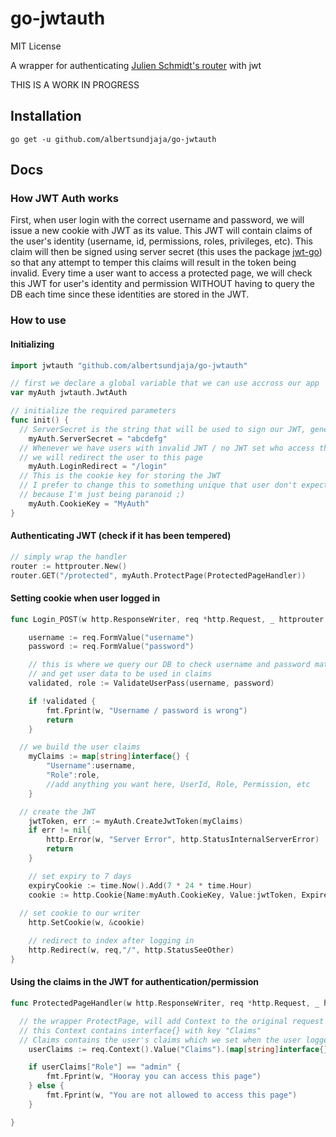 # go-jwtauth
MIT License

A wrapper for authenticating [Julien Schmidt's router](https://github.com/julienschmidt/httprouter) with jwt

THIS IS A WORK IN PROGRESS

## Installation
`go get -u github.com/albertsundjaja/go-jwtauth`

## Docs
### How JWT Auth works

First, when user login with the correct username and password, we will issue a new cookie with JWT as its value. 
This JWT will contain claims of the user's identity (username, id, permissions, roles, privileges, etc). This claim will then be signed using server secret (this uses the package [jwt-go](https://github.com/dgrijalva/jwt-go)) so that any attempt to temper this claims will result in the token being invalid. Every time a user want to access a protected page, we will check this JWT for user's identity and permission WITHOUT having to query the DB each time since these identities are stored in the JWT.

### How to use
#### Initializing
```go
import jwtauth "github.com/albertsundjaja/go-jwtauth"

// first we declare a global variable that we can use accross our app
var myAuth jwtauth.JwtAuth

// initialize the required parameters
func init() {
  // ServerSecret is the string that will be used to sign our JWT, generating something random is recommended
	myAuth.ServerSecret = "abcdefg"
  // Whenever we have users with invalid JWT / no JWT set who access the protected page
  // we will redirect the user to this page
	myAuth.LoginRedirect = "/login"
  // This is the cookie key for storing the JWT
  // I prefer to change this to something unique that user don't expect what value it contains
  // because I'm just being paranoid ;)
	myAuth.CookieKey = "MyAuth"
}
```

#### Authenticating JWT (check if it has been tempered)
```go
// simply wrap the handler
router := httprouter.New()
router.GET("/protected", myAuth.ProtectPage(ProtectedPageHandler))
```

#### Setting cookie when user logged in
```go
func Login_POST(w http.ResponseWriter, req *http.Request, _ httprouter.Params) {

	username := req.FormValue("username")
	password := req.FormValue("password")

	// this is where we query our DB to check username and password matches
	// and get user data to be used in claims
	validated, role := ValidateUserPass(username, password)

	if !validated {
		fmt.Fprint(w, "Username / password is wrong")
		return
	}

  // we build the user claims 
	myClaims := map[string]interface{} {
		"Username":username,
		"Role":role,
		//add anything you want here, UserId, Role, Permission, etc
	}

  // create the JWT
	jwtToken, err := myAuth.CreateJwtToken(myClaims)
	if err != nil{
		http.Error(w, "Server Error", http.StatusInternalServerError)
		return
	}

	// set expiry to 7 days
	expiryCookie := time.Now().Add(7 * 24 * time.Hour)
	cookie := http.Cookie{Name:myAuth.CookieKey, Value:jwtToken, Expires: expiryCookie, HttpOnly:true}
  
  // set cookie to our writer
	http.SetCookie(w, &cookie)

	// redirect to index after logging in
	http.Redirect(w, req,"/", http.StatusSeeOther)
}
```

#### Using the claims in the JWT for authentication/permission
```go
func ProtectedPageHandler(w http.ResponseWriter, req *http.Request, _ httprouter.Params) {

  // the wrapper ProtectPage, will add Context to the original request
  // this Context contains interface{} with key "Claims" 
  // Claims contains the user's claims which we set when the user logged in
	userClaims := req.Context().Value("Claims").(map[string]interface{})

	if userClaims["Role"] == "admin" {
		fmt.Fprint(w, "Hooray you can access this page")
	} else {
		fmt.Fprint(w, "You are not allowed to access this page")
	}

}
```
